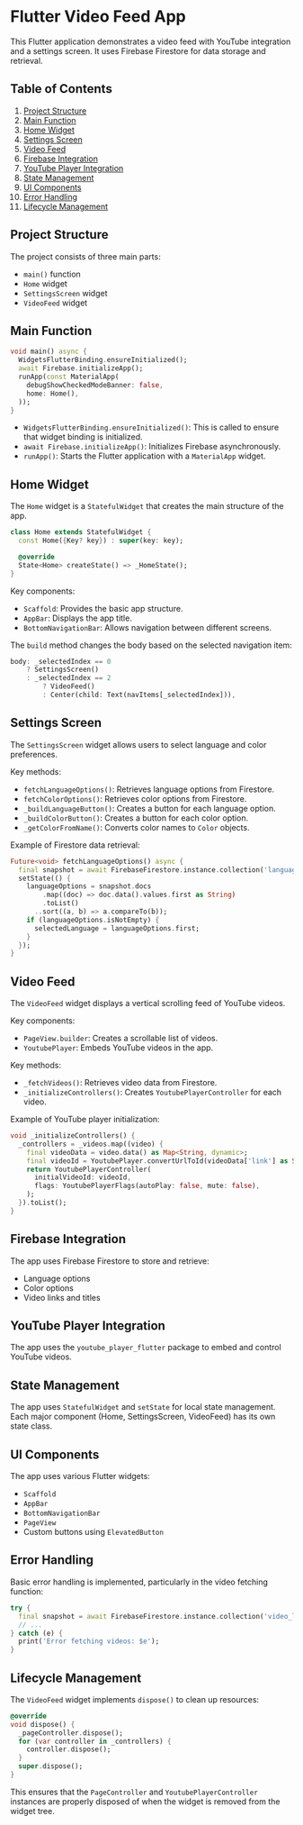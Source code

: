 # Flutter Video Feed App

This Flutter application demonstrates a video feed with YouTube integration and a settings screen. It uses Firebase Firestore for data storage and retrieval.

## Table of Contents
1. [Project Structure](#project-structure)
2. [Main Function](#main-function)
3. [Home Widget](#home-widget)
4. [Settings Screen](#settings-screen)
5. [Video Feed](#video-feed)
6. [Firebase Integration](#firebase-integration)
7. [YouTube Player Integration](#youtube-player-integration)
8. [State Management](#state-management)
9. [UI Components](#ui-components)
10. [Error Handling](#error-handling)
11. [Lifecycle Management](#lifecycle-management)

## Project Structure

The project consists of three main parts:
- `main()` function
- `Home` widget
- `SettingsScreen` widget
- `VideoFeed` widget

## Main Function

```dart
void main() async {
  WidgetsFlutterBinding.ensureInitialized();
  await Firebase.initializeApp();
  runApp(const MaterialApp(
    debugShowCheckedModeBanner: false,
    home: Home(),
  ));
}
```

- `WidgetsFlutterBinding.ensureInitialized()`: This is called to ensure that widget binding is initialized.
- `await Firebase.initializeApp()`: Initializes Firebase asynchronously.
- `runApp()`: Starts the Flutter application with a `MaterialApp` widget.

## Home Widget

The `Home` widget is a `StatefulWidget` that creates the main structure of the app.

```dart
class Home extends StatefulWidget {
  const Home({Key? key}) : super(key: key);

  @override
  State<Home> createState() => _HomeState();
}
```

Key components:
- `Scaffold`: Provides the basic app structure.
- `AppBar`: Displays the app title.
- `BottomNavigationBar`: Allows navigation between different screens.

The `build` method changes the body based on the selected navigation item:

```dart
body: _selectedIndex == 0
    ? SettingsScreen()
    : _selectedIndex == 2
        ? VideoFeed()
        : Center(child: Text(navItems[_selectedIndex])),
```

## Settings Screen

The `SettingsScreen` widget allows users to select language and color preferences.

Key methods:
- `fetchLanguageOptions()`: Retrieves language options from Firestore.
- `fetchColorOptions()`: Retrieves color options from Firestore.
- `_buildLanguageButton()`: Creates a button for each language option.
- `_buildColorButton()`: Creates a button for each color option.
- `_getColorFromName()`: Converts color names to `Color` objects.

Example of Firestore data retrieval:

```dart
Future<void> fetchLanguageOptions() async {
  final snapshot = await FirebaseFirestore.instance.collection('language_options').get();
  setState(() {
    languageOptions = snapshot.docs
        .map((doc) => doc.data().values.first as String)
        .toList()
      ..sort((a, b) => a.compareTo(b));
    if (languageOptions.isNotEmpty) {
      selectedLanguage = languageOptions.first;
    }
  });
}
```

## Video Feed

The `VideoFeed` widget displays a vertical scrolling feed of YouTube videos.

Key components:
- `PageView.builder`: Creates a scrollable list of videos.
- `YoutubePlayer`: Embeds YouTube videos in the app.

Key methods:
- `_fetchVideos()`: Retrieves video data from Firestore.
- `_initializeControllers()`: Creates `YoutubePlayerController` for each video.

Example of YouTube player initialization:

```dart
void _initializeControllers() {
  _controllers = _videos.map((video) {
    final videoData = video.data() as Map<String, dynamic>;
    final videoId = YoutubePlayer.convertUrlToId(videoData['link'] as String) ?? 'dQw4w9WgXcQ';
    return YoutubePlayerController(
      initialVideoId: videoId,
      flags: YoutubePlayerFlags(autoPlay: false, mute: false),
    );
  }).toList();
}
```

## Firebase Integration

The app uses Firebase Firestore to store and retrieve:
- Language options
- Color options
- Video links and titles

## YouTube Player Integration

The app uses the `youtube_player_flutter` package to embed and control YouTube videos.

## State Management

The app uses `StatefulWidget` and `setState` for local state management. Each major component (Home, SettingsScreen, VideoFeed) has its own state class.

## UI Components

The app uses various Flutter widgets:
- `Scaffold`
- `AppBar`
- `BottomNavigationBar`
- `PageView`
- Custom buttons using `ElevatedButton`

## Error Handling

Basic error handling is implemented, particularly in the video fetching function:

```dart
try {
  final snapshot = await FirebaseFirestore.instance.collection('video_links').get();
  // ...
} catch (e) {
  print('Error fetching videos: $e');
}
```

## Lifecycle Management

The `VideoFeed` widget implements `dispose()` to clean up resources:

```dart
@override
void dispose() {
  _pageController.dispose();
  for (var controller in _controllers) {
    controller.dispose();
  }
  super.dispose();
}
```

This ensures that the `PageController` and `YoutubePlayerController` instances are properly disposed of when the widget is removed from the widget tree.
